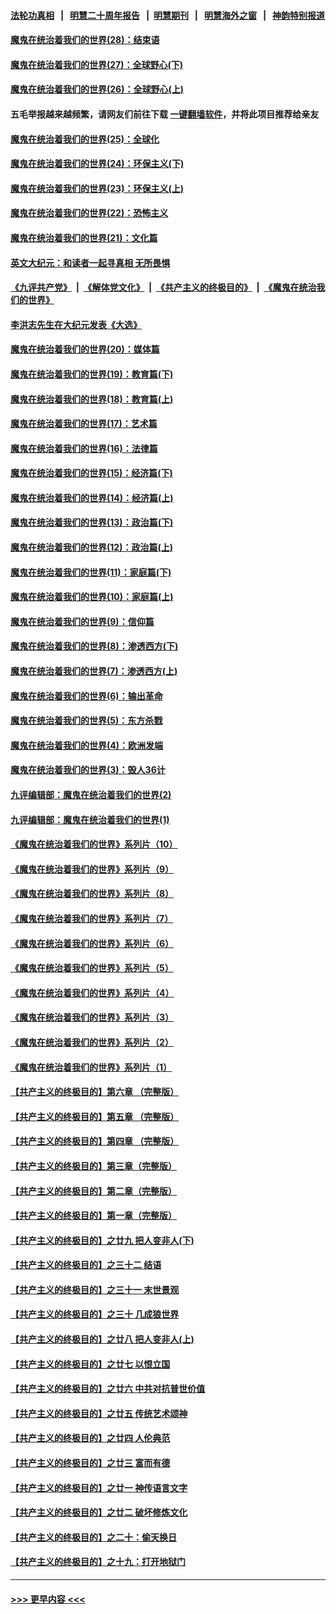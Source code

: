 #### [法轮功真相](https://github.com/gfw-breaker/truth/blob/master/README.md?t=0) &nbsp;&nbsp;|&nbsp;&nbsp; [明慧二十周年报告](https://github.com/gfw-breaker/mh-reports/blob/master/README.md?t=0) &nbsp;&nbsp;|&nbsp;&nbsp;[明慧期刊](https://github.com/gfw-breaker/mh-qikan) &nbsp;&nbsp;|&nbsp;&nbsp; [明慧海外之窗](https://github.com/gfw-breaker/mh-news/blob/master/README.md?t=0) &nbsp;&nbsp;|&nbsp;&nbsp; [神韵特别报道](https://github.com/gfw-breaker/mh-news/blob/master/shenyun.md?t=0)
#### [魔鬼在统治着我们的世界(28)：结束语](../pages/nsc422/n10936246.md?t=06221052) 
#### [魔鬼在统治着我们的世界(27)：全球野心(下)](../pages/nsc422/n10928319.md?t=06221052) 
#### [魔鬼在统治着我们的世界(26)：全球野心(上)](../pages/nsc422/n10900318.md?t=06221052) 
#### 五毛举报越来越频繁，请网友们前往下载 [一键翻墙软件](https://github.com/gfw-breaker/ssr-accounts)，并将此项目推荐给亲友
#### [魔鬼在统治着我们的世界(25)：全球化](../pages/nsc422/n10788205.md?t=06221052) 
#### [魔鬼在统治着我们的世界(24)：环保主义(下)](../pages/nsc422/n10695307.md?t=06221052) 
#### [魔鬼在统治着我们的世界(23)：环保主义(上)](../pages/nsc422/n10688613.md?t=06221052) 
#### [魔鬼在统治着我们的世界(22)：恐怖主义](../pages/nsc422/n10614727.md?t=06221052) 
#### [魔鬼在统治着我们的世界(21)：文化篇](../pages/nsc422/n10597706.md?t=06221052) 
#### [英文大纪元：和读者一起寻真相 无所畏惧](../pages/nsc422/n12542027.md?t=06221052) 
#### [《九评共产党》](https://github.com/begood0513/9ping.md/blob/master/README.md) &nbsp;|&nbsp; [《解体党文化》](../../../../jtdwh.md/blob/master/README.md)  &nbsp;|&nbsp; [《共产主义的终极目的》](../../../../gczydzjmd.md/blob/master/README.md) &nbsp;|&nbsp; [《魔鬼在统治我们的世界》](../../../../mgztzwmdsj.md/blob/master/README.md) 
#### [李洪志先生在大纪元发表《大选》](../pages/nsc422/n12534746.md?t=06221052) 
#### [魔鬼在统治着我们的世界(20)：媒体篇](../pages/nsc422/n10586579.md?t=06221052) 
#### [魔鬼在统治着我们的世界(19)：教育篇(下)](../pages/nsc422/n10564808.md?t=06221052) 
#### [魔鬼在统治着我们的世界(18)：教育篇(上)](../pages/nsc422/n10526970.md?t=06221052) 
#### [魔鬼在统治着我们的世界(17)：艺术篇](../pages/nsc422/n10499093.md?t=06221052) 
#### [魔鬼在统治着我们的世界(16)：法律篇](../pages/nsc422/n10485969.md?t=06221052) 
#### [魔鬼在统治着我们的世界(15)：经济篇(下)](../pages/nsc422/n10469975.md?t=06221052) 
#### [魔鬼在统治着我们的世界(14)：经济篇(上)](../pages/nsc422/n10457370.md?t=06221052) 
#### [魔鬼在统治着我们的世界(13)：政治篇(下)](../pages/nsc422/n10448270.md?t=06221052) 
#### [魔鬼在统治着我们的世界(12)：政治篇(上)](../pages/nsc422/n10444576.md?t=06221052) 
#### [魔鬼在统治着我们的世界(11)：家庭篇(下)](../pages/nsc422/n10440961.md?t=06221052) 
#### [魔鬼在统治着我们的世界(10)：家庭篇(上)](../pages/nsc422/n10435448.md?t=06221052) 
#### [魔鬼在统治着我们的世界(9)：信仰篇](../pages/nsc422/n10432159.md?t=06221052) 
#### [魔鬼在统治着我们的世界(8)：渗透西方(下)](../pages/nsc422/n10429603.md?t=06221052) 
#### [魔鬼在统治着我们的世界(7)：渗透西方(上)](../pages/nsc422/n10426013.md?t=06221052) 
#### [魔鬼在统治着我们的世界(6)：输出革命](../pages/nsc422/n10421536.md?t=06221052) 
#### [魔鬼在统治着我们的世界(5)：东方杀戮](../pages/nsc422/n10417707.md?t=06221052) 
#### [魔鬼在统治着我们的世界(4)：欧洲发端](../pages/nsc422/n10414890.md?t=06221052) 
#### [魔鬼在统治着我们的世界(3)：毁人36计](../pages/nsc422/n10411583.md?t=06221052) 
#### [九评编辑部：魔鬼在统治着我们的世界(2)](../pages/nsc422/n10410036.md?t=06221052) 
#### [九评编辑部：魔鬼在统治着我们的世界(1)](../pages/nsc422/n10406825.md?t=06221052) 
#### [《魔鬼在统治着我们的世界》系列片（10）](../pages/nsc422/n12292670.md?t=06221052) 
#### [《魔鬼在统治着我们的世界》系列片（9）](../pages/nsc422/n12290859.md?t=06221052) 
#### [《魔鬼在统治着我们的世界》系列片（8）](../pages/nsc422/n12287445.md?t=06221052) 
#### [《魔鬼在统治着我们的世界》系列片（7）](../pages/nsc422/n12283425.md?t=06221052) 
#### [《魔鬼在统治着我们的世界》系列片（6）](../pages/nsc422/n12282314.md?t=06221052) 
#### [《魔鬼在统治着我们的世界》系列片（5）](../pages/nsc422/n12281419.md?t=06221052) 
#### [《魔鬼在统治着我们的世界》系列片（4）](../pages/nsc422/n12274024.md?t=06221052) 
#### [《魔鬼在统治着我们的世界》系列片（3）](../pages/nsc422/n12271322.md?t=06221052) 
#### [《魔鬼在统治着我们的世界》系列片（2）](../pages/nsc422/n12269049.md?t=06221052) 
#### [《魔鬼在统治着我们的世界》系列片（1）](../pages/nsc422/n12267575.md?t=06221052) 
#### [【共产主义的终极目的】第六章 （完整版）](../pages/nsc422/n11428913.md?t=06221052) 
#### [【共产主义的终极目的】第五章 （完整版）](../pages/nsc422/n11428912.md?t=06221052) 
#### [【共产主义的终极目的】第四章 （完整版）](../pages/nsc422/n11428907.md?t=06221052) 
#### [【共产主义的终极目的】第三章（完整版）](../pages/nsc422/n11428848.md?t=06221052) 
#### [【共产主义的终极目的】第二章（完整版）](../pages/nsc422/n11428831.md?t=06221052) 
#### [【共产主义的终极目的】第一章（完整版）](../pages/nsc422/n11417651.md?t=06221052) 
#### [【共产主义的终极目的】之廿九 把人变非人(下)](../pages/nsc422/n11344140.md?t=06221052) 
#### [【共产主义的终极目的】之三十二 结语](../pages/nsc422/n11360535.md?t=06221052) 
#### [【共产主义的终极目的】之三十一 末世景观](../pages/nsc422/n11351129.md?t=06221052) 
#### [【共产主义的终极目的】之三十 几成狼世界](../pages/nsc422/n11348280.md?t=06221052) 
#### [【共产主义的终极目的】之廿八 把人变非人(上)](../pages/nsc422/n11340492.md?t=06221052) 
#### [【共产主义的终极目的】之廿七 以恨立国](../pages/nsc422/n11336944.md?t=06221052) 
#### [【共产主义的终极目的】之廿六 中共对抗普世价值](../pages/nsc422/n11324785.md?t=06221052) 
#### [【共产主义的终极目的】之廿五 传统艺术颂神](../pages/nsc422/n11296396.md?t=06221052) 
#### [【共产主义的终极目的】之廿四 人伦典范](../pages/nsc422/n11296397.md?t=06221052) 
#### [【共产主义的终极目的】之廿三 富而有德](../pages/nsc422/n11283598.md?t=06221052) 
#### [【共产主义的终极目的】之廿一 神传语言文字](../pages/nsc422/n11263265.md?t=06221052) 
#### [【共产主义的终极目的】之廿二 破坏修炼文化](../pages/nsc422/n11245728.md?t=06221052) 
#### [【共产主义的终极目的】之二十：偷天换日](../pages/nsc422/n11238846.md?t=06221052) 
#### [【共产主义的终极目的】之十九：打开地狱门](../pages/nsc422/n11206376.md?t=06221052) 

----
#### [ >>> 更早内容 <<< ](../indexes/nsc422-earlier.md)
